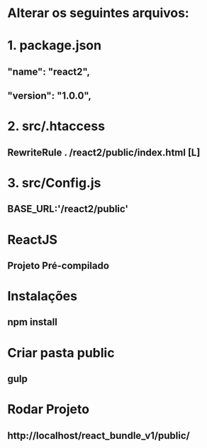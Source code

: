 # Alterar os seguintes arquivos:

# 1. package.json
## "name": "react2",
## "version": "1.0.0",

# 2. src/.htaccess
## RewriteRule . /react2/public/index.html [L]

# 3. src/Config.js
## BASE_URL:'/react2/public'

# ReactJS
## Projeto Pré-compilado

# Instalações
## npm install

# Criar pasta public
## gulp

# Rodar Projeto
## http://localhost/react_bundle_v1/public/
